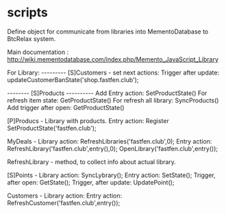 # scripts

Define object for communicate from libraries into MementoDatabase to BtcRelax system.

Main documentation : http://wiki.mementodatabase.com/index.php/Memento_JavaScript_Library

For Library:
--------- [S]Customers - set next actions:
Trigger after update:
updateCustomerBanState('shop.fastfen.club');

 -------- [S]Products ---------- 
Add Entry action: SetProductState()
For refresh item state: GetProductState()
For refresh all library: SyncProducts()
Add trigger after open: GetProductState()

[P]Producs - Library with products.
			Entry action: Register
				SetProductState('fastfen.club');

MyDeals  -	Library action:
				RefreshLibraries('fastfen.club',0);
			Entry action:
				RefreshLibrary('fastfen.club',entry(),0);
				OpenLibrary('fastfen.club',entry());

RefreshLibrary - method, to collect info about actual library.

[S]Points - Library action: 
            SyncLybrary();
            Entry action: SetState();
            Trigger, after open: GetState();
            Trigger, after update: UpdatePoint();

Customers - Library action:
			Entry action: RefreshCustomer('fastfen.club',entry());
			

